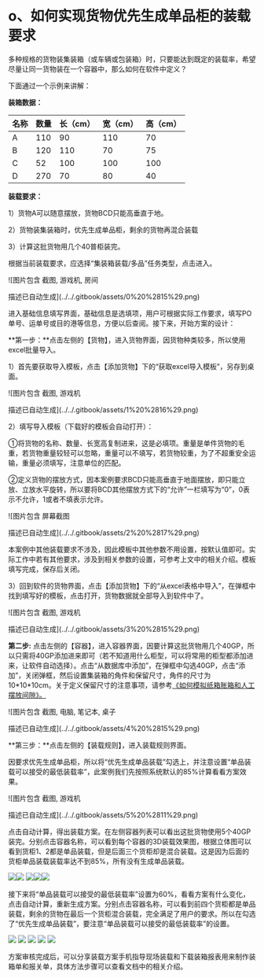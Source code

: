 # o、如何实现货物优先生成单品柜的装载要求

多种规格的货物装集装箱（或车辆或包装箱）时，只要能达到既定的装载率，希望尽量让同一货物装在一个容器中，那么如何在软件中定义？

下面通过一个示例来讲解：

**装箱数据：**

| 名称 | 数量 | 长（cm） | 宽（cm） | 高（cm） |
| :--- | :--- | :--- | :--- | :--- |
| A | 110 | 90 | 110 | 70 |
| B | 120 | 110 | 70 | 75 |
| C | 52 | 100 | 100 | 100 |
| D | 270 | 70 | 80 | 40 |

**装载要求：**

1）货物A可以随意摆放，货物BCD只能高垂直于地。

2）货物装集装箱时，优先生成单品柜，剩余的货物再混合装载

3）计算这批货物用几个40普柜装完。

根据当前装载要求，应选择“集装箱装载/多品”任务类型，点击进入。

![&#x56FE;&#x7247;&#x5305;&#x542B; &#x622A;&#x56FE;, &#x6E38;&#x620F;&#x673A;, &#x623F;&#x95F4;

&#x63CF;&#x8FF0;&#x5DF2;&#x81EA;&#x52A8;&#x751F;&#x6210;](../../.gitbook/assets/0%20%2815%29.png)

进入基础信息填写界面，基础信息是选填项，用户可根据实际工作要求，填写PO单号、运单号或目的港等信息，方便以后查阅。接下来，开始方案的设计：

**第一步：**点击左侧的【货物】，进入货物界面，因货物种类较多，所以使用excel批量导入。

1）首先要获取导入模板，点击【添加货物】下的“获取excel导入模板”，另存到桌面。

![&#x56FE;&#x7247;&#x5305;&#x542B; &#x622A;&#x56FE;, &#x6E38;&#x620F;&#x673A;

&#x63CF;&#x8FF0;&#x5DF2;&#x81EA;&#x52A8;&#x751F;&#x6210;](../../.gitbook/assets/1%20%2816%29.png)

2）填写导入模板（下载好的模板会自动打开）：

①将货物的名称、数量、长宽高复制进来，这是必填项。重量是单件货物的毛重，若货物重量较轻可以忽略，重量可以不填写，若货物较重，为了不超重安全运输，重量必须填写，注意单位的匹配。

②定义货物的摆放方式，因本案例要求BCD只能高垂直于地面摆放，即只能立放、立放水平旋转，所以要将BCD其他摆放方式下的“允许”一栏填写为“0”，0表示不允许，1或者不填表示允许。

![&#x56FE;&#x7247;&#x5305;&#x542B; &#x5C4F;&#x5E55;&#x622A;&#x56FE;

&#x63CF;&#x8FF0;&#x5DF2;&#x81EA;&#x52A8;&#x751F;&#x6210;](../../.gitbook/assets/2%20%2817%29.png)

本案例中其他装载要求不涉及，因此模板中其他参数不用设置，按默认值即可。实际工作中若有其他要求，涉及到相关参数的设置，可参考上文中的相关介绍。模板填写完成，保存后关闭。

3）回到软件的货物界面，点击【添加货物】下的“从excel表格中导入”，在弹框中找到填写好的模板，点击打开，货物数据就全部导入到软件中了。

![&#x56FE;&#x7247;&#x5305;&#x542B; &#x622A;&#x56FE;, &#x6E38;&#x620F;&#x673A;

&#x63CF;&#x8FF0;&#x5DF2;&#x81EA;&#x52A8;&#x751F;&#x6210;](../../.gitbook/assets/3%20%2815%29.png)

**第二步:** 点击左侧的【容器】，进入容器界面，因要计算这批货物用几个40GP，所以只需将40GP添加进来即可（若不知道用什么柜型，可以将常用的柜型都添加进来，让软件自动选择）。点击“从数据库中添加”，在弹框中勾选40GP，点击“添加”，关闭弹框，然后设置集装箱的角件和保留尺寸，角件的尺寸为10\*10\*10cm。关于定义保留尺寸的注意事项，请参考[《如何模拟纸箱胀箱和人工摆放间隙》。]()

![&#x56FE;&#x7247;&#x5305;&#x542B; &#x622A;&#x56FE;, &#x7535;&#x8111;, &#x7B14;&#x8BB0;&#x672C;, &#x684C;&#x5B50;

&#x63CF;&#x8FF0;&#x5DF2;&#x81EA;&#x52A8;&#x751F;&#x6210;](../../.gitbook/assets/4%20%2815%29.png)

**第三步：**点击左侧的【装载规则】，进入装载规则界面。

因要求优先生成单品柜，所以将“优先生成单品装载”勾选上，并注意设置“单品装载可以接受的最低装载率”，此案例我们先按照系统默认的85%计算看看方案效果。

![&#x56FE;&#x7247;&#x5305;&#x542B; &#x622A;&#x56FE;, &#x6E38;&#x620F;&#x673A;

&#x63CF;&#x8FF0;&#x5DF2;&#x81EA;&#x52A8;&#x751F;&#x6210;](../../.gitbook/assets/5%20%2811%29.png)

点击自动计算，得出装载方案。在左侧容器列表可以看出这批货物使用5个40GP装完。分别点击容器名称，可以看到每个容器的3D装载效果图，根据立体图可以看到货柜1、2都是单品装载，但是后面三个货柜却是混合装载。这是因为后面的货柜单品装载装载率达不到85%，所有没有生成单品装载。

![](../../.gitbook/assets/6%20%2814%29.png)![](../../.gitbook/assets/7%20%288%29.png) ![](../../.gitbook/assets/8%20%289%29.png)![](../../.gitbook/assets/9%20%287%29.png)![](../../.gitbook/assets/10%20%284%29.png)

接下来将“单品装载可以接受的最低装载率”设置为60%，看看方案有什么变化，点击自动计算，重新生成方案。分别点击容器名称，可以看到前四个货柜都是单品装载，剩余的货物在最后一个货柜混合装载，完全满足了用户的要求。所以在勾选了“优先生成单品装载”，要注意“单品装载可以接受的最低装载率”的设置。

![](../../.gitbook/assets/11%20%282%29.png) ![](../../.gitbook/assets/12%20%284%29.png) ![](../../.gitbook/assets/13%20%282%29.png) ![](../../.gitbook/assets/14%20%282%29.png) ![](../../.gitbook/assets/15%20%281%29.png)

方案审核完成后，可以分享装载方案手机指导现场装载和下载装箱报表用来制作装箱单和报关单，具体方法步骤可以查看文档中的相关介绍。

